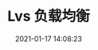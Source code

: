 ---
layout: post
title: Lvs 负载均衡
tags: [Linux]
index_img: /img/lvs/lvs_logo.jpg
banner_img: 
categories: [Linux]
date: 2021-01-17 14:08:23
---